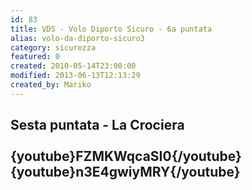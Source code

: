 ```yaml
---
id: 83
title: VDS - Volo Diporto Sicuro - 6a puntata
alias: volo-da-diporto-sicuro3
category: sicurezza
featured: 0
created: 2010-05-14T23:00:00
modified: 2013-06-13T12:13:29
created_by: Mariko
---
```

<h2>
 Sesta puntata - La Crociera
 <br/>
 <br/>
 {youtube}FZMKWqcaSI0{/youtube}
 <br/>
 {youtube}n3E4gwiyMRY{/youtube}
</h2>
